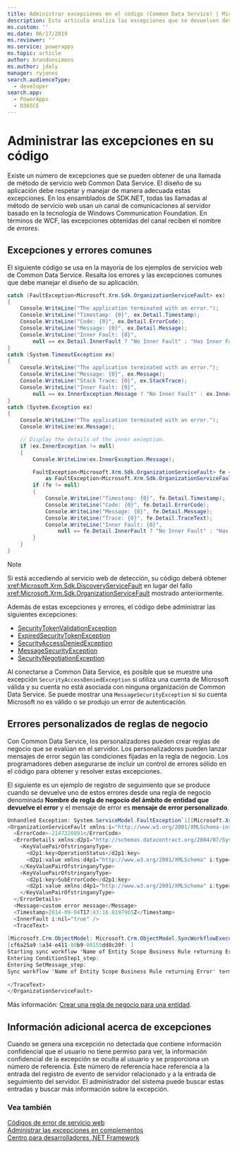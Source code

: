 ```yaml
---
title: Administrar excepciones en el código (Common Data Service) | Microsoft Docs
description: Este artículo analiza las excepciones que se devuelven desde una llamada al método de servicio web de Common Data Service. El ejemplo de este artículo resalta los errores y las excepciones comunes que el diseño de su aplicación debe controlar.
ms.custom: ''
ms.date: 06/17/2019
ms.reviewer: ''
ms.service: powerapps
ms.topic: article
author: brandonsimons
ms.author: jdaly
manager: ryjones
search.audienceType:
  - developer
search.app:
  - PowerApps
  - D365CE
---
```

# <a name="handle-exceptions-in-your-code"></a>Administrar las excepciones en su código

Existe un número de excepciones que se pueden obtener de una llamada de método de servicio web Common Data Service. El diseño de su aplicación debe respetar y manejar de manera adecuada estas excepciones. En los ensamblados de SDK.NET, todas las llamadas al método de servicio web usan un canal de comunicaciones al servidor basado en la tecnología de Windows Communication Foundation. En términos de WCF, las excepciones obtenidas del canal reciben el nombre de *errores*.  

<a name="BKMK_Common"></a>   

## <a name="common-exceptions-and-faults"></a>Excepciones y errores comunes  

El siguiente código se usa en la mayoría de los ejemplos de servicios web de Common Data Service. Resalta los errores y las excepciones comunes que debe manejar el diseño de su aplicación.  
  
```csharp
catch (FaultException<Microsoft.Xrm.Sdk.OrganizationServiceFault> ex)
{
    Console.WriteLine("The application terminated with an error.");
    Console.WriteLine("Timestamp: {0}", ex.Detail.Timestamp);
    Console.WriteLine("Code: {0}", ex.Detail.ErrorCode);
    Console.WriteLine("Message: {0}", ex.Detail.Message);
    Console.WriteLine("Inner Fault: {0}",
        null == ex.Detail.InnerFault ? "No Inner Fault" : "Has Inner Fault");
}
catch (System.TimeoutException ex)
{
    Console.WriteLine("The application terminated with an error.");
    Console.WriteLine("Message: {0}", ex.Message);
    Console.WriteLine("Stack Trace: {0}", ex.StackTrace);
    Console.WriteLine("Inner Fault: {0}",
        null == ex.InnerException.Message ? "No Inner Fault" : ex.InnerException.Message);
}
catch (System.Exception ex)
{
    Console.WriteLine("The application terminated with an error.");
    Console.WriteLine(ex.Message);

    // Display the details of the inner exception.
    if (ex.InnerException != null)
    {
        Console.WriteLine(ex.InnerException.Message);

        FaultException<Microsoft.Xrm.Sdk.OrganizationServiceFault> fe = ex.InnerException
            as FaultException<Microsoft.Xrm.Sdk.OrganizationServiceFault>;
        if (fe != null)
        {
            Console.WriteLine("Timestamp: {0}", fe.Detail.Timestamp);
            Console.WriteLine("Code: {0}", fe.Detail.ErrorCode);
            Console.WriteLine("Message: {0}", fe.Detail.Message);
            Console.WriteLine("Trace: {0}", fe.Detail.TraceText);
            Console.WriteLine("Inner Fault: {0}",
                null == fe.Detail.InnerFault ? "No Inner Fault" : "Has Inner Fault");
        }
    }
}
```
  
> [!NOTE]
>  Si está accediendo al servicio web de detección, su código deberá obtener <xref:Microsoft.Xrm.Sdk.DiscoveryServiceFault> en lugar del fallo <xref:Microsoft.Xrm.Sdk.OrganizationServiceFault> mostrado anteriormente.  
  
Además de estas excepciones y errores, el código debe administrar las siguientes excepciones:  
  
- [SecurityTokenValidationException](/dotnet/api/system.identitymodel.tokens.securitytokenvalidationexception)  
- [ExpiredSecurityTokenException](/dotnet/api/system.servicemodel.security.expiredsecuritytokenexception)  
- [SecurityAccessDeniedException](/dotnet/api/system.servicemodel.security.securityaccessdeniedexception)  
- [MessageSecurityException](/dotnet/api/system.servicemodel.security.messagesecurityexception)  
- [SecurityNegotiationException](/dotnet/api/system.servicemodel.security.securitynegotiationexception)  
  
Al conectarse a Common Data Service, es posible que se muestre una excepción `SecurityAccessDeniedException` si utiliza una cuenta de Microsoft válida y su cuenta no está asociada con ninguna organización de Common Data Service. Se puede mostrar una `MessageSecurityException` si su cuenta Microsoft no es válido o se produjo un error de autenticación.  
  
<a name="BKMK_BusinessRuleErrors"></a>

## <a name="custom-errors-from-business-rules"></a>Errores personalizados de reglas de negocio
 
Con Common Data Service, los personalizadores pueden crear reglas de negocio que se evalúan en el servidor. Los personalizadores pueden lanzar mensajes de error según las condiciones fijadas en la regla de negocio. Los programadores deben asegurarse de incluir un control de errores sólido en el código para obtener y resolver estas excepciones.  
  
El siguiente es un ejemplo de registro de seguimiento que se produce cuando se devuelve uno de estos errores desde una regla de negocio denominada **Nombre de regla de negocio del ámbito de entidad que devuelve el error** y el mensaje de error es **mensaje de error personalizado**.  
  
```csharp
Unhandled Exception: System.ServiceModel.FaultException`1[[Microsoft.Xrm.Sdk.OrganizationServiceFault, Microsoft.Xrm.Sdk, Version=7.0.0.0, Culture=neutral, PublicKeyToken=31bf3856ad364e35]]: custom error messageDetail:   
<OrganizationServiceFault xmlns:i="http://www.w3.org/2001/XMLSchema-instance" xmlns="http://schemas.microsoft.com/xrm/2011/Contracts">  
  <ErrorCode>-2147220891</ErrorCode>  
  <ErrorDetails xmlns:d2p1="http://schemas.datacontract.org/2004/07/System.Collections.Generic">  
    <KeyValuePairOfstringanyType>  
      <d2p1:key>OperationStatus</d2p1:key>  
      <d2p1:value xmlns:d4p1="http://www.w3.org/2001/XMLSchema" i:type="d4p1:string">0</d2p1:value>  
    </KeyValuePairOfstringanyType>  
    <KeyValuePairOfstringanyType>  
      <d2p1:key>SubErrorCode</d2p1:key>  
      <d2p1:value xmlns:d4p1="http://www.w3.org/2001/XMLSchema" i:type="d4p1:string">-2146233088</d2p1:value>  
    </KeyValuePairOfstringanyType>  
  </ErrorDetails>  
  <Message>custom error message</Message>  
  <Timestamp>2014-09-04T17:43:16.8197965Z</Timestamp>  
  <InnerFault i:nil="true" />  
  <TraceText>  
  
[Microsoft.Crm.ObjectModel: Microsoft.Crm.ObjectModel.SyncWorkflowExecutionPlugin]  
[cf6a25a9-5a34-e411-80b9-00155dd8c20f: ]  
Starting sync workflow 'Name of Entity Scope Business Rule returning Error', Id: c76a25a9-5a34-e411-80b9-00155dd8c20f  
Entering ConditionStep1_step:   
Entering SetMessage_step:   
Sync workflow 'Name of Entity Scope Business Rule returning Error' terminated with error 'custom error message'  
  
</TraceText>  
</OrganizationServiceFault>  
```  
  
Más información: [Crear una regla de negocio para una entidad](../../../maker/common-data-service/data-platform-create-business-rule.md).  
  
<a name="BKMK_AdditionalInfo"></a>

## <a name="additional-information-about-exceptions"></a>Información adicional acerca de excepciones

Cuando se genera una excepción no detectada que contiene información confidencial que el usuario no tiene permiso para ver, la información confidencial de la excepción se oculta al usuario y se proporciona un número de referencia. Este número de referencia hace referencia a la entrada del registro de evento de servidor relacionado y a la entrada de seguimiento del servidor. El administrador del sistema puede buscar estas entradas y buscar más información sobre la excepción.  
  
### <a name="see-also"></a>Vea también  

 [Códigos de error de servicio web](web-service-error-codes.md)   
 [Administrar las excepciones en complementos](../handle-exceptions.md)   
 [Centro para desarrolladores .NET Framework](https://docs.microsoft.com/dotnet/framework/development-guide)